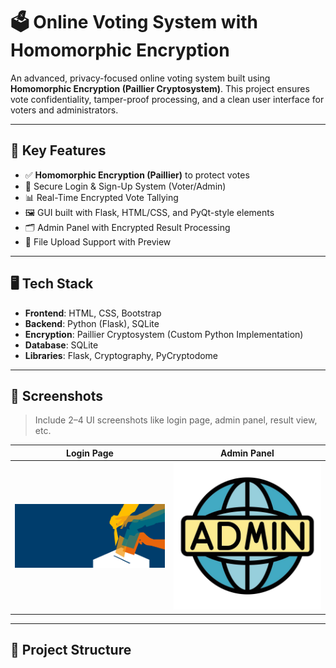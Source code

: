# 🗳️ Online Voting System with Homomorphic Encryption

An advanced, privacy-focused online voting system built using **Homomorphic Encryption (Paillier Cryptosystem)**. This project ensures vote confidentiality, tamper-proof processing, and a clean user interface for voters and administrators.

---

## 🔐 Key Features

- ✅ **Homomorphic Encryption (Paillier)** to protect votes
- 👤 Secure Login & Sign-Up System (Voter/Admin)
- 📊 Real-Time Encrypted Vote Tallying
- 🖼️ GUI built with Flask, HTML/CSS, and PyQt-style elements
- 🗂️ Admin Panel with Encrypted Result Processing
- 📁 File Upload Support with Preview

---

## 🖥️ Tech Stack

- **Frontend**: HTML, CSS, Bootstrap
- **Backend**: Python (Flask), SQLite
- **Encryption**: Paillier Cryptosystem (Custom Python Implementation)
- **Database**: SQLite
- **Libraries**: Flask, Cryptography, PyCryptodome

---

## 📸 Screenshots

> Include 2–4 UI screenshots like login page, admin panel, result view, etc.

| Login Page | Admin Panel |
|------------|-------------|
| ![login](static/background.jpg) | ![admin](static/admin.jpg) |

---

## 📂 Project Structure

